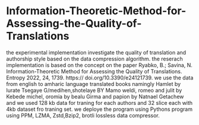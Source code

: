 # Information-Theoretic-Method-for-Assessing-the-Quality-of-Translations
the experimental implementation investigate the quality of translation and authorship style based on the data compression algorithm.
the reserach implementation is based on the concept on the paper Ryabko, B.; Savina, N. Information-Theoretic Method for Assessing the Quality of Translations. Entropy 2022, 24, 1739. https:// doi.org/10.3390/e24121739. 
we use the data from english to amharic language translated books namingly Hamlet by lurate Tsegaye G/medihen,shotelaye BY Mamo weldi, romeo and julit by Kebede michel, oromia by bealu Girma and papion by Natnael Getachew and we used 128 kb data for traning for each authors and 32 slice each with 4kb dataset fro traning set. we deploye the program using Pythons program using PPM, LZMA, Zstd,Bzip2, brotli lossless data compressor.
